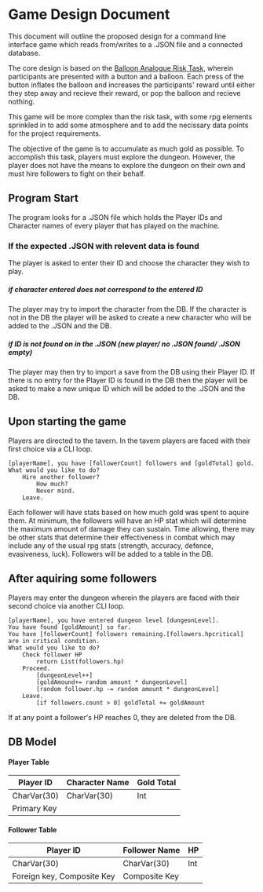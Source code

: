# Game Design Document

This document will outline the proposed design for a command line interface game which reads from/writes to a .JSON file and a connected database.

The core design is based on the [Balloon Analogue Risk Task](http://www.impulsivity.org/measurement/BART), wherein participants are presented with a button and a balloon. Each press of the button inflates the balloon and increases the participants' reward until either they step away and recieve their reward, or pop the balloon and recieve nothing.

This game will be more complex than the risk task, with some rpg elements sprinkled in to add some atmosphere and to add the necissary data points for the project requirements.

The objective of the game is to accumulate as much gold as possible. To accomplish this task, players must explore the dungeon. However, the player does not have the means to explore the dungeon on their own and must hire followers to fight on their behalf.

## Program Start
The program looks for a .JSON file which holds the Player IDs and Character names of every player that has played on the machine.

### If the expected .JSON with relevent data is found
The player is asked to enter their ID and choose the character they wish to play.
##### if character entered does not correspond to the entered ID
The player may try to import the character from the DB. If the character is not in the DB the player will be asked to create a new character who will be added to the .JSON and the DB.
##### if ID is not found on in the .JSON (new player/ no .JSON found/ .JSON empty)
The player may then try to import a save from the DB using their Player ID. If there is no entry for the Player ID is found in the DB then the player will be asked to make a new unique ID which will be added to the .JSON and the DB.

## Upon starting the game 
Players are directed to the tavern. In the tavern players are faced with their first choice via a CLI loop.

```
[playerName], you have [followerCount] followers and [goldTotal] gold. What would you like to do?
    Hire another follower?
        How much?
        Never mind.
    Leave.
```

Each follower will have stats based on how much gold was spent to aquire them. At minimum, the followers will have an HP stat which will determine the maximum amount of damage they can sustain. Time allowing, there may be other stats that determine their effectiveness in combat which may include any of the usual rpg stats (strength, accuracy, defence, evasiveness, luck). Followers will be added to a table in the DB.

## After aquiring some followers

Players may enter the dungeon wherein the players are faced with their second choice via another CLI loop.

```
[playerName], you have entered dungeon level [dungeonLevel].
You have found [goldAmount] so far.
You have [followerCount] followers remaining.[followers.hpcritical] are in critical condition. 
What would you like to do?
    Check follower HP
        return List(followers.hp)
    Proceed.
        [dungeonLevel++]
        [goldAmound+= random amount * dungeonLevel]
        [random follower.hp -= random amount * dungeonLevel]
    Leave.
        [if followers.count > 0] goldTotal += goldAmount
```

If at any point a follower's HP reaches 0, they are deleted from the DB.

## DB Model
#### Player Table
| Player ID | Character Name | Gold Total|
| ------ | ------ |------ |
| CharVar(30) | CharVar(30) | Int |
| Primary Key | | |
#### Follower Table
| Player ID | Follower Name | HP|
| ------ | ------ |------ |
| CharVar(30) | CharVar(30) | Int |
| Foreign key, Composite Key | Composite Key | |

 
